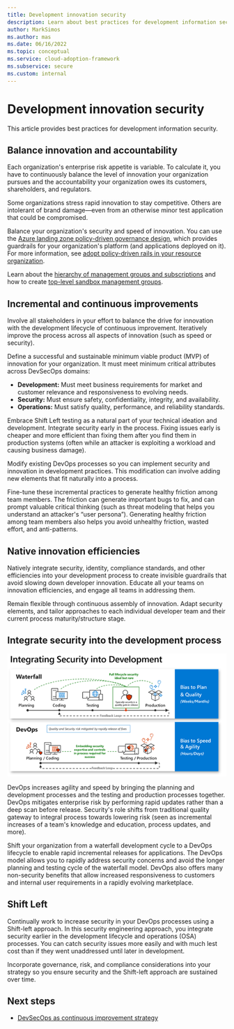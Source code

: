```yaml
---
title: Development innovation security
description: Learn about best practices for development information security.
author: MarkSimos
ms.author: mas
ms.date: 06/16/2022
ms.topic: conceptual
ms.service: cloud-adoption-framework
ms.subservice: secure
ms.custom: internal
---
```


# Development innovation security

This article provides best practices for development information security.

## Balance innovation and accountability

Each organization's enterprise risk appetite is variable. To calculate it, you have to continuously balance the level of innovation your organization pursues and the accountability your organization owes its customers, shareholders, and regulators.

Some organizations stress rapid innovation to stay competitive. Others are intolerant of brand damage—even from an otherwise minor test application that could be compromised.

Balance your organization's security and speed of innovation. You can use the [Azure landing zone policy-driven governance design](/azure/cloud-adoption-framework/ready/landing-zone/design-principles#policy-driven-governance), which provides guardrails for your organization's platform (and applications deployed on it). For more information, see [adopt policy-driven rails in your resource organization](/azure/cloud-adoption-framework/ready/enterprise-scale/dine-guidance). 

Learn about the [hierarchy of management groups and subscriptions](/azure/governance/management-groups/overview) and how to create [top-level sandbox management groups](/azure/cloud-adoption-framework/ready/landing-zone/design-area/resource-org-management-groups#management-group-recommendations).

## Incremental and continuous improvements

Involve all stakeholders in your effort to balance the drive for innovation with the development lifecycle of continuous improvement. Iteratively improve the process across all aspects of innovation (such as speed or security).

Define a successful and sustainable minimum viable product (MVP) of innovation for your organization. It must meet minimum critical attributes across DevSecOps domains:

- **Development:** Must meet business requirements for market and customer relevance and responsiveness to evolving needs.
- **Security:** Must ensure safety, confidentiality, integrity, and availability.
- **Operations:** Must satisfy quality, performance, and reliability standards.

Embrace Shift Left testing as a natural part of your technical ideation and development. Integrate security early in the process. Fixing issues early is cheaper and more efficient than fixing them after you find them in production systems (often while an attacker is exploiting a workload and causing business damage).

Modify existing DevOps processes so you can implement security and innovation in development practices. This modification can involve adding new elements that fit naturally into a process.

Fine-tune these incremental practices to generate healthy friction among team members. The friction can generate important bugs to fix, and can prompt valuable critical thinking (such as threat modeling that helps you understand an attacker's “user persona”). Generating healthy friction among team members also helps you avoid unhealthy friction, wasted effort, and anti-patterns.

## Native innovation efficiencies

Natively integrate security, identity, compliance standards, and other efficiencies into your development process to create invisible guardrails that avoid slowing down developer innovation. Educate all your teams on innovation efficiencies, and engage all teams in addressing them.

Remain flexible through continuous assembly of innovation. Adapt security elements, and tailor approaches to each individual developer team and their current process maturity/structure stage.

## Integrate security into the development process

![Diagram showing how to integrate security into development.](./media/devops-integrated-security-lifecycle-model.png)

DevOps increases agility and speed by bringing the planning and development processes and the testing and production processes together. DevOps mitigates enterprise risk by performing rapid updates rather than a deep scan before release. Security's role shifts from traditional quality gateway to integral process towards lowering risk (seen as incremental increases of a team's knowledge and education, process updates, and more).

Shift your organization from a waterfall development cycle to a DevOps lifecycle to enable rapid incremental releases for applications. The DevOps model allows you to rapidly address security concerns and avoid the longer planning and testing cycle of the waterfall model. DevOps also offers many non-security benefits that allow increased responsiveness to customers and internal user requirements in a rapidly evolving marketplace.

## Shift Left

Continually work to increase security in your DevOps processes using a Shift-left approach. In this security engineering approach, you integrate security earlier in the development lifecycle and operations (OSA) processes. You can catch security issues more easily and with much lest cost than if they went unaddressed until later in development.

Incorporate governance, risk, and compliance considerations into your strategy so you ensure security and the Shift-left approach are sustained over time.

## Next steps

- [DevSecOps as continuous improvement strategy](devops-strategy-process-security.md)
